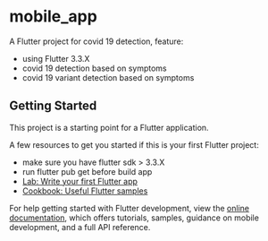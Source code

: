 # mobile_app

A Flutter project for covid 19 detection, feature:
- using Flutter 3.3.X
- covid 19 detection based on symptoms
- covid 19 variant detection based on symptoms

## Getting Started

This project is a starting point for a Flutter application.

A few resources to get you started if this is your first Flutter project:
- make sure you have flutter sdk > 3.3.X
- run flutter pub get before build app
- [Lab: Write your first Flutter app](https://docs.flutter.dev/get-started/codelab)
- [Cookbook: Useful Flutter samples](https://docs.flutter.dev/cookbook)

For help getting started with Flutter development, view the
[online documentation](https://docs.flutter.dev/), which offers tutorials,
samples, guidance on mobile development, and a full API reference.
